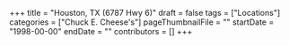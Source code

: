 +++
title = "Houston, TX (6787 Hwy 6)"
draft = false
tags = ["Locations"]
categories = ["Chuck E. Cheese's"]
pageThumbnailFile = ""
startDate = "1998-00-00"
endDate = ""
contributors = []
+++
